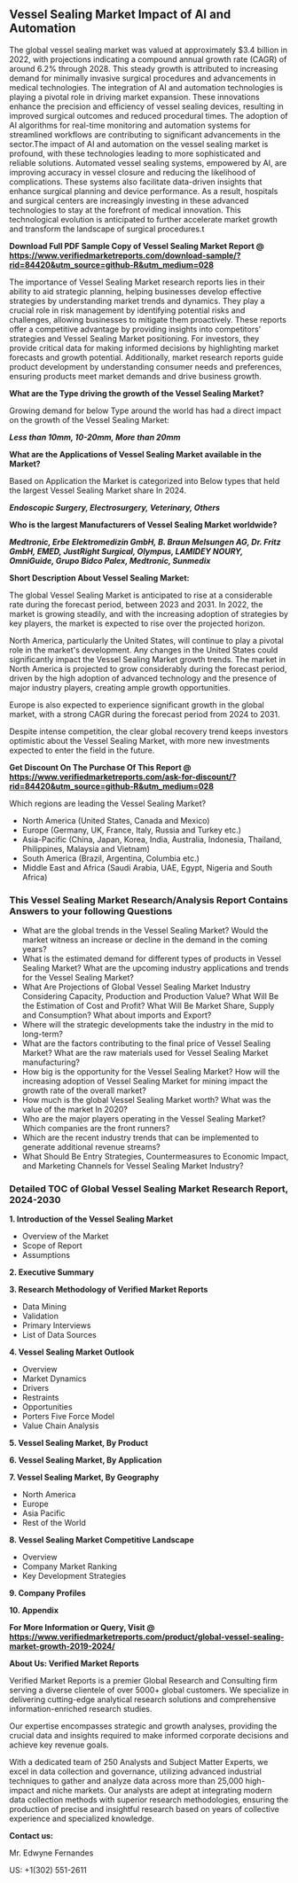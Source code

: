 <h2>Vessel Sealing Market Impact of AI and Automation</h2>The global vessel sealing market was valued at approximately $3.4 billion in 2022, with projections indicating a compound annual growth rate (CAGR) of around 6.2% through 2028. This steady growth is attributed to increasing demand for minimally invasive surgical procedures and advancements in medical technologies. The integration of AI and automation technologies is playing a pivotal role in driving market expansion. These innovations enhance the precision and efficiency of vessel sealing devices, resulting in improved surgical outcomes and reduced procedural times. The adoption of AI algorithms for real-time monitoring and automation systems for streamlined workflows are contributing to significant advancements in the sector.The impact of AI and automation on the vessel sealing market is profound, with these technologies leading to more sophisticated and reliable solutions. Automated vessel sealing systems, empowered by AI, are improving accuracy in vessel closure and reducing the likelihood of complications. These systems also facilitate data-driven insights that enhance surgical planning and device performance. As a result, hospitals and surgical centers are increasingly investing in these advanced technologies to stay at the forefront of medical innovation. This technological evolution is anticipated to further accelerate market growth and transform the landscape of surgical procedures.t</p><p id="" class=""><strong>Download Full PDF Sample Copy of Vessel Sealing Market Report @ <a href="https://www.verifiedmarketreports.com/download-sample/?rid=84420&utm_source=github-R&utm_medium=028" target="_blank">https://www.verifiedmarketreports.com/download-sample/?rid=84420&utm_source=github-R&utm_medium=028</a></strong></p><p>The importance of&nbsp;Vessel Sealing Market research reports lies in their ability to aid strategic planning, helping businesses develop effective strategies by understanding market trends and dynamics. They play a crucial role in risk management by identifying potential risks and challenges, allowing businesses to mitigate them proactively. These reports offer a competitive advantage by providing insights into competitors' strategies and Vessel Sealing Market positioning. For investors, they provide critical data for making informed decisions by highlighting market forecasts and growth potential. Additionally, market research reports guide product development by understanding consumer needs and preferences, ensuring products meet market demands and drive business growth.</p><p><strong>What are the&nbsp;Type driving the growth of the Vessel Sealing Market?</strong></p><p id="" class="">Growing demand for below Type around the world has had a direct impact on the growth of the Vessel Sealing Market:</p><em><strong>Less than 10mm, 10-20mm, More than 20mm</strong></em></p><strong>What are the&nbsp;Applications&nbsp;of Vessel Sealing Market available in the Market?</strong></p><p id="" class="">Based on Application the Market is categorized into Below types that held the largest Vessel Sealing Market share In 2024.</p><em><strong>Endoscopic Surgery, Electrosurgery, Veterinary, Others</strong></em></p><strong>Who is the largest Manufacturers of Vessel Sealing Market worldwide?</strong></p><p><em><strong>Medtronic, Erbe Elektromedizin GmbH, B. Braun Melsungen AG, Dr. Fritz GmbH, EMED, JustRight Surgical, Olympus, LAMIDEY NOURY, OmniGuide, Grupo Bidco Palex, Medtronic, Sunmedix</strong></em></p><p id="" class=""><strong>Short Description About Vessel Sealing Market:</strong></p><p>The global Vessel Sealing Market is anticipated to rise at a considerable rate during the forecast period, between 2023 and 2031. In 2022, the market is growing steadily, and with the increasing adoption of strategies by key players, the market is expected to rise over the projected horizon.</p><p>North America, particularly the United States, will continue to play a pivotal role in the market's development. Any changes in the United States could significantly impact the Vessel Sealing Market growth trends. The market in North America is projected to grow considerably during the forecast period, driven by the high adoption of advanced technology and the presence of major industry players, creating ample growth opportunities.</p><p>Europe is also expected to experience significant growth in the global market, with a strong CAGR during the forecast period from 2024 to 2031.</p><p>Despite intense competition, the clear global recovery trend keeps investors optimistic about the Vessel Sealing Market, with more new investments expected to enter the field in the future.</p><p id="" class=""><strong>Get Discount On The Purchase Of This Report @ <a href="https://www.verifiedmarketreports.com/ask-for-discount/?rid=84420&utm_source=github-R&utm_medium=028" target="_blank">https://www.verifiedmarketreports.com/ask-for-discount/?rid=84420&utm_source=github-R&utm_medium=028</a></strong></p>Which regions are leading the Vessel Sealing Market?</p><ul><li>North America (United States, Canada and Mexico)</li><li>Europe (Germany, UK, France, Italy, Russia and Turkey etc.)</li><li>Asia-Pacific (China, Japan, Korea, India, Australia, Indonesia, Thailand, Philippines, Malaysia and Vietnam)</li><li>South America (Brazil, Argentina, Columbia etc.)</li><li>Middle East and Africa (Saudi Arabia, UAE, Egypt, Nigeria and South Africa)</li></ul><h3 id="" class="">This Vessel Sealing Market Research/Analysis Report Contains Answers to your following Questions</h3><ul><li>What are the global trends in the Vessel Sealing Market? Would the market witness an increase or decline in the demand in the coming years?</li><li>What is the estimated demand for different types of products in Vessel Sealing Market? What are the upcoming industry applications and trends for the Vessel Sealing Market?</li><li>What Are Projections of Global Vessel Sealing Market Industry Considering Capacity, Production and Production Value? What Will Be the Estimation of Cost and Profit? What Will Be Market Share, Supply and Consumption? What about imports and Export?</li><li>Where will the strategic developments take the industry in the mid to long-term?</li><li>What are the factors contributing to the final price of Vessel Sealing Market? What are the raw materials used for Vessel Sealing Market manufacturing?</li><li>How big is the opportunity for the Vessel Sealing Market? How will the increasing adoption of Vessel Sealing Market for mining impact the growth rate of the overall market?</li><li>How much is the global Vessel Sealing Market worth? What was the value of the market In 2020?</li><li>Who are the major players operating in the Vessel Sealing Market? Which companies are the front runners?</li><li>Which are the recent industry trends that can be implemented to generate additional revenue streams?</li><li>What Should Be Entry Strategies, Countermeasures to Economic Impact, and Marketing Channels for Vessel Sealing Market Industry?</li></ul><h3 id="" class="">Detailed TOC of Global Vessel Sealing Market Research Report, 2024-2030</h3><p id="" class=""><strong>1. Introduction of the Vessel Sealing Market</strong></p><ul><li>Overview of the Market</li><li>Scope of Report</li><li>Assumptions</li></ul><p id="" class=""><strong>2. Executive Summary</strong></p><p id="" class=""><strong>3. Research Methodology of Verified Market Reports</strong></p><ul><li>Data Mining</li><li>Validation</li><li>Primary Interviews</li><li>List of Data Sources</li></ul><p id="" class=""><strong>4. Vessel Sealing Market Outlook</strong></p><ul><li>Overview</li><li>Market Dynamics</li><li>Drivers</li><li>Restraints</li><li>Opportunities</li><li>Porters Five Force Model</li><li>Value Chain Analysis</li></ul><p id="" class=""><strong>5. Vessel Sealing Market, By Product</strong></p><p id="" class=""><strong>6. Vessel Sealing Market, By Application</strong></p><p id="" class=""><strong>7. Vessel Sealing Market, By Geography</strong></p><ul><li>North America</li><li>Europe</li><li>Asia Pacific</li><li>Rest of the World</li></ul><p id="" class=""><strong>8. Vessel Sealing Market Competitive Landscape</strong></p><ul><li>Overview</li><li>Company Market Ranking</li><li>Key Development Strategies</li></ul><p id="" class=""><strong>9. Company Profiles</strong></p><p id="" class=""><strong>10. Appendix</strong></p><p id="" class=""><strong>For More Information or Query, Visit @ <a href="https://www.verifiedmarketreports.com/product/global-vessel-sealing-market-growth-2019-2024/" target="_blank">https://www.verifiedmarketreports.com/product/global-vessel-sealing-market-growth-2019-2024/</a></strong></p><p id="" class=""><strong>About Us: Verified Market Reports</strong></p><p id="" class="">Verified Market Reports is a premier Global Research and Consulting firm serving a diverse clientele of over 5000+ global customers. We specialize in delivering cutting-edge analytical research solutions and comprehensive information-enriched research studies.</p><p id="" class="">Our expertise encompasses strategic and growth analyses, providing the crucial data and insights required to make informed corporate decisions and achieve key revenue goals.</p><p id="" class="">With a dedicated team of 250 Analysts and Subject Matter Experts, we excel in data collection and governance, utilizing advanced industrial techniques to gather and analyze data across more than 25,000 high-impact and niche markets. Our analysts are adept at integrating modern data collection methods with superior research methodologies, ensuring the production of precise and insightful research based on years of collective experience and specialized knowledge.</p><p id="" class=""><strong>Contact us:</strong></p><p id="" class="">Mr. Edwyne Fernandes</p><p id="" class="">US: +1(302) 551-2611</p>